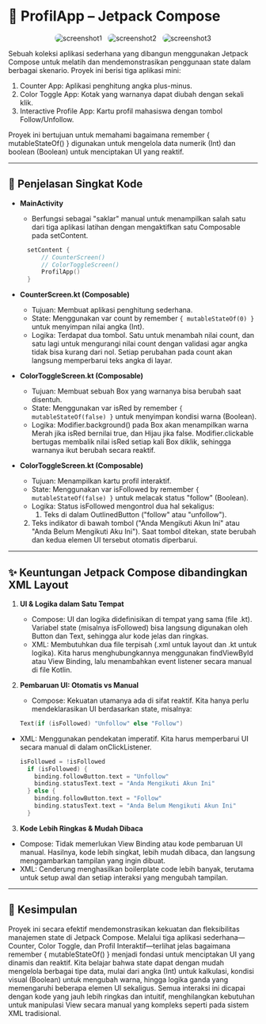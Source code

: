 # 📱 ProfilApp – Jetpack Compose

<div style="display:flex; gap:12px; justify-content:center; align-items:flex-start; flex-wrap:wrap;">
  <img src="URL_IMAGE_1" alt="screenshot1" style="max-width:32%; height:auto; border-radius:8px;" />
  <img src="URL_IMAGE_2" alt="screenshot2" style="max-width:32%; height:auto; border-radius:8px;" />
  <img src="URL_IMAGE_3" alt="screenshot3" style="max-width:32%; height:auto; border-radius:8px;" />
</div>

Sebuah koleksi aplikasi sederhana yang dibangun menggunakan Jetpack Compose untuk melatih dan mendemonstrasikan penggunaan state dalam berbagai skenario. Proyek ini berisi tiga aplikasi mini:

1. Counter App: Aplikasi penghitung angka plus-minus.
2. Color Toggle App: Kotak yang warnanya dapat diubah dengan sekali klik.
3. Interactive Profile App: Kartu profil mahasiswa dengan tombol Follow/Unfollow.

Proyek ini bertujuan untuk memahami bagaimana remember { mutableStateOf() } digunakan untuk mengelola data numerik (Int) dan boolean (Boolean) untuk menciptakan UI yang reaktif.

---

## 🔎 Penjelasan Singkat Kode

- **MainActivity**  
  - Berfungsi sebagai "saklar" manual untuk menampilkan salah satu dari tiga aplikasi latihan dengan mengaktifkan satu Composable pada setContent.
  ```kotlin
    setContent {
        // CounterScreen()
        // ColorToggleScreen()
        ProfilApp()
    }
    ```

- **CounterScreen.kt (Composable)**  
  - Tujuan: Membuat aplikasi penghitung sederhana.
  - State: Menggunakan var count by remember `{ mutableStateOf(0) }` untuk menyimpan nilai angka (Int).
  - Logika: Terdapat dua tombol. Satu untuk menambah nilai count, dan satu lagi untuk mengurangi nilai count dengan validasi agar angka tidak bisa kurang dari nol. Setiap perubahan pada count akan langsung memperbarui teks angka di layar.


- **ColorToggleScreen.kt (Composable)**  
  - Tujuan: Membuat sebuah Box yang warnanya bisa berubah saat disentuh.
  - State: Menggunakan var isRed by remember `{ mutableStateOf(false) }` untuk menyimpan kondisi warna (Boolean).
  - Logika: Modifier.background() pada Box akan menampilkan warna Merah jika isRed bernilai true, dan Hijau jika false. Modifier.clickable bertugas membalik nilai isRed setiap kali Box diklik, sehingga warnanya ikut berubah secara reaktif.


- **ColorToggleScreen.kt (Composable)**
  - Tujuan: Menampilkan kartu profil interaktif.
  - State: Menggunakan var isFollowed by remember `{ mutableStateOf(false) }` untuk melacak status "follow" (Boolean).
  - Logika: Status isFollowed mengontrol dua hal sekaligus:
    1. Teks di dalam OutlinedButton ("follow" atau "unfollow").
  2. Teks indikator di bawah tombol ("Anda Mengikuti Akun Ini" atau "Anda Belum Mengikuti Aku Ini"). Saat tombol ditekan, state berubah dan kedua elemen UI tersebut otomatis diperbarui.


---

## ✨ Keuntungan Jetpack Compose dibandingkan XML Layout

1. **UI & Logika dalam Satu Tempat**  
   - Compose: UI dan logika didefinisikan di tempat yang sama (file .kt). Variabel state (misalnya isFollowed) bisa langsung digunakan oleh Button dan Text, sehingga alur kode jelas dan ringkas.  
   - XML: Membutuhkan dua file terpisah (.xml untuk layout dan .kt untuk logika). Kita harus menghubungkannya menggunakan findViewById atau View Binding, lalu menambahkan event listener secara manual di file Kotlin.

2. **Pembaruan UI: Otomatis vs Manual**  
   - Compose: Kekuatan utamanya ada di sifat reaktif. Kita hanya perlu mendeklarasikan UI berdasarkan state, misalnya:
   ```kotlin
   Text(if (isFollowed) "Unfollow" else "Follow")

    ```
  - XML: Menggunakan pendekatan imperatif. Kita harus memperbarui UI secara manual di dalam onClickListener.
    ```kotlin
    isFollowed = !isFollowed
      if (isFollowed) {
        binding.followButton.text = "Unfollow"
        binding.statusText.text = "Anda Mengikuti Akun Ini"
      } else {
        binding.followButton.text = "Follow"
        binding.statusText.text = "Anda Belum Mengikuti Akun Ini"
      }
    ```

3. **Kode Lebih Ringkas & Mudah Dibaca**
  - Compose: Tidak memerlukan View Binding atau kode pembaruan UI manual. Hasilnya, kode lebih singkat, lebih mudah dibaca, dan langsung menggambarkan tampilan yang ingin dibuat.
  - XML: Cenderung menghasilkan boilerplate code lebih banyak, terutama untuk setup awal dan setiap interaksi yang mengubah tampilan.


---

## 📌 Kesimpulan
Proyek ini secara efektif mendemonstrasikan kekuatan dan fleksibilitas manajemen state di Jetpack Compose. Melalui tiga aplikasi sederhana—Counter, Color Toggle, dan Profil Interaktif—terlihat jelas bagaimana remember { mutableStateOf() } menjadi fondasi untuk menciptakan UI yang dinamis dan reaktif. Kita belajar bahwa state dapat dengan mudah mengelola berbagai tipe data, mulai dari angka (Int) untuk kalkulasi, kondisi visual (Boolean) untuk mengubah warna, hingga logika ganda yang memengaruhi beberapa elemen UI sekaligus. Semua interaksi ini dicapai dengan kode yang jauh lebih ringkas dan intuitif, menghilangkan kebutuhan untuk manipulasi View secara manual yang kompleks seperti pada sistem XML tradisional.
